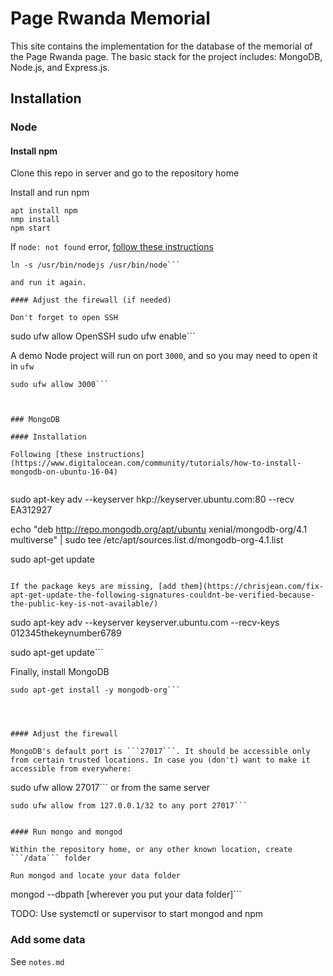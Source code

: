 # Page Rwanda Memorial

This site contains the implementation for the database of the memorial of the Page Rwanda page. The basic stack for the project includes: MongoDB, Node.js, and Express.js.

## Installation

### Node

#### Install npm

Clone this repo in server and go to the repository home

Install and run npm

```
apt install npm
nmp install
npm start
```

If ```node: not found``` error, [follow these instructions](https://github.com/animetosho/Nyuu/issues/14)

```
ln -s /usr/bin/nodejs /usr/bin/node```

and run it again.

#### Adjust the firewall (if needed)

Don't forget to open SSH

```
sudo ufw allow OpenSSH
sudo ufw enable```


A demo Node project will run on port ```3000```, and so you may need to open it in ```ufw```

```
sudo ufw allow 3000```



### MongoDB

#### Installation

Following [these instructions](https://www.digitalocean.com/community/tutorials/how-to-install-mongodb-on-ubuntu-16-04)


```
sudo apt-key adv --keyserver hkp://keyserver.ubuntu.com:80 --recv EA312927

echo "deb http://repo.mongodb.org/apt/ubuntu xenial/mongodb-org/4.1 multiverse" | sudo tee /etc/apt/sources.list.d/mongodb-org-4.1.list

sudo apt-get update
```

If the package keys are missing, [add them](https://chrisjean.com/fix-apt-get-update-the-following-signatures-couldnt-be-verified-because-the-public-key-is-not-available/)

```
sudo apt-key adv --keyserver keyserver.ubuntu.com --recv-keys 012345thekeynumber6789

sudo apt-get update```

Finally, install MongoDB

```
sudo apt-get install -y mongodb-org```




#### Adjust the firewall

MongoDB's default port is ```27017```. It should be accessible only from certain trusted locations. In case you (don't) want to make it accessible from everywhere:

```
sudo ufw allow 27017```
or from  the same server
```
sudo ufw allow from 127.0.0.1/32 to any port 27017```


#### Run mongo and mongod

Within the repository home, or any other known location, create ```/data``` folder

Run mongod and locate your data folder

```
mongod --dbpath [wherever you put your data folder]```




TODO: Use systemctl or supervisor to start mongod and npm


### Add some data

See ```notes.md```
